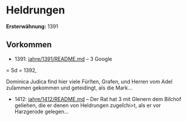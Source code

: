 # Heldrungen

**Ersterwähnung:** 1391

## Vorkommen
- 1391: [jahre/1391/README.md](../jahre/1391/README.md) – 3
Google


= Sd =
1392,

Dominica Judica find hier viele Fürſten, Grafen,
und Herren vom Adel zuſammen gekommen und geteidingt,
als die Mark...
- 1412: [jahre/1412/README.md](../jahre/1412/README.md) – Der Rat hat 3 mit Glenern dem Biſchof geliehen, die
er denen von Heldrungen zugeſchi>t, als er vor Harzgerode
gelegen...
